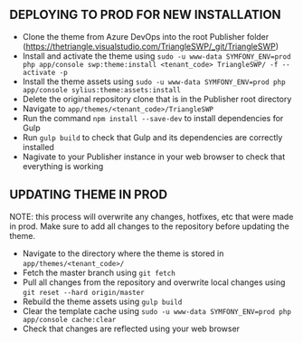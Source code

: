 DEPLOYING TO PROD FOR NEW INSTALLATION
--------------------------------------

- Clone the theme from Azure DevOps into the root Publisher folder (https://thetriangle.visualstudio.com/TriangleSWP/_git/TriangleSWP)
- Install and activate the theme using `sudo -u www-data SYMFONY_ENV=prod php app/console swp:theme:install <tenant_code> TriangleSWP/ -f --activate -p`
- Install the theme assets using `sudo -u www-data SYMFONY_ENV=prod php app/console sylius:theme:assets:install`
- Delete the original repository clone that is in the Publisher root directory
- Navigate to `app/themes/<tenant_code>/TriangleSWP`
- Run the command `npm install --save-dev` to install dependencies for Gulp
- Run `gulp build` to check that Gulp and its dependencies are correctly installed
- Nagivate to your Publisher instance in your web browser to check that everything is working

UPDATING THEME IN PROD
----------------------

NOTE: this process will overwrite any changes, hotfixes, etc that were made in prod. Make sure to add all changes to the repository before updating the theme.

- Navigate to the directory where the theme is stored in `app/themes/<tenant_code>/`
- Fetch the master branch using `git fetch`
- Pull all changes from the repository and overwrite local changes using `git reset --hard origin/master`
- Rebuild the theme assets using `gulp build`
- Clear the template cache using `sudo -u www-data SYMFONY_ENV=prod php app/console cache:clear`
- Check that changes are reflected using your web browser